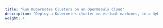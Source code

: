 ```yaml
---
title: "Run Kubernetes Clusters on an OpenNebula Cloud"
description: "Deploy a Kubernetes cluster on virtual machines, in a hybrid cloud environment using tools like Rancher, or OpenNebula’s OneKE. Once the cluster is up and running, workloads can be deployed declaratively using YAML manifests, and managed through the kubectl CLI, dashboards, or CI/CD pipelines"
weight: 4
---
```


